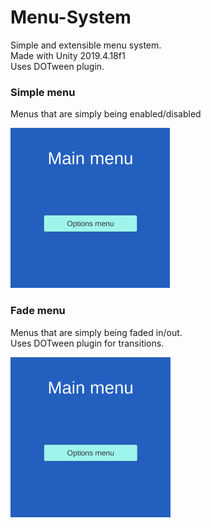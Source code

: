 # Menu-System

Simple and extensible menu system.  
Made with Unity 2019.4.18f1  
Uses DOTween plugin.  

### Simple menu
Menus that are simply being enabled/disabled

<img src="https://raw.githubusercontent.com/gamedevserj/Images-For-Repo/main/MenuSystem/MenuSimple.gif" height="256">

### Fade menu
Menus that are simply being faded in/out.  
Uses DOTween plugin for transitions.

<img src="https://raw.githubusercontent.com/gamedevserj/Images-For-Repo/main/MenuSystem/MenuFade.gif" height="256">
